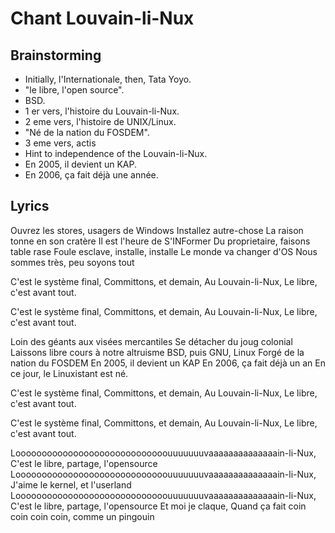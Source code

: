 # Chant Louvain-li-Nux

## Brainstorming

- Initially, l'Internationale, then, Tata Yoyo.
- "le libre, l'open source".
- BSD.
- 1 er vers, l'histoire du Louvain-li-Nux.
- 2 eme vers, l'histoire de UNIX/Linux.
- "Né de la nation du FOSDEM".
- 3 eme vers, actis
- Hint to independence of the Louvain-li-Nux.
- En 2005, il devient un KAP.
- En 2006, ça fait déjà une année.

## Lyrics

Ouvrez les stores, usagers de Windows
Installez autre-chose
La raison tonne en son cratère
Il est l'heure de S'INFormer
Du proprietaire, faisons table rase
Foule esclave, installe, installe
Le monde va changer d'OS
Nous sommes très, peu soyons tout

C'est le système final,
Committons, et demain,
Au Louvain-li-Nux,
Le libre, c'est avant tout.

C'est le système final,
Committons, et demain,
Au Louvain-li-Nux,
Le libre, c'est avant tout.

Loin des géants aux visées mercantiles
Se détacher du joug colonial
Laissons libre cours à notre altruisme
BSD, puis GNU, Linux
Forgé de la nation du FOSDEM
En 2005, il devient un KAP
En 2006, ça fait déjà un an
En ce jour, le Linuxistant est né.

C'est le système final,
Committons, et demain,
Au Louvain-li-Nux,
Le libre, c'est avant tout.

C'est le système final,
Committons, et demain,
Au Louvain-li-Nux,
Le libre, c'est avant tout.

Looooooooooooooooooooooooooooouuuuuuuvaaaaaaaaaaaaaain-li-Nux,
C'est le libre, partage, l'opensource
Looooooooooooooooooooooooooooouuuuuuuvaaaaaaaaaaaaaain-li-Nux,
J'aime le kernel, et l'userland
Looooooooooooooooooooooooooooouuuuuuuvaaaaaaaaaaaaaain-li-Nux,
C'est le libre, partage, l'opensource
Et moi je claque,
Quand ça fait coin coin coin coin, comme un pingouin
